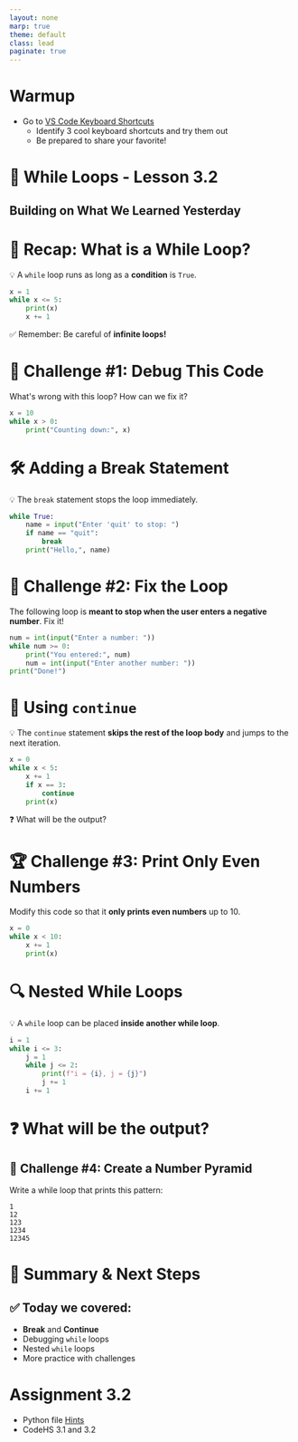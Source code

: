 ```yaml
---
layout: none
marp: true
theme: default
class: lead
paginate: true
---
```


<!-- headingDivider: 1 -->
<!-- backgroundColor: black -->
<!-- class: invert -->

# Warmup

- Go to [VS Code Keyboard Shortcuts](https://code.visualstudio.com/shortcuts/keyboard-shortcuts-windows.pdf)
  - Identify 3 cool keyboard shortcuts and try them out
  - Be prepared to share your favorite!

# 🔄 While Loops - Lesson 3.2

## Building on What We Learned Yesterday

# 🔁 Recap: What is a While Loop?
💡 A `while` loop runs as long as a **condition** is `True`.

```python
x = 1
while x <= 5:
    print(x)
    x += 1
```

✅ Remember: Be careful of **infinite loops!**

# 🚀 Challenge #1: Debug This Code
What's wrong with this loop? How can we fix it?

```python
x = 10
while x > 0:
    print("Counting down:", x)
```

# 🛠 Adding a Break Statement
💡 The `break` statement stops the loop immediately.

```python
while True:
    name = input("Enter 'quit' to stop: ")
    if name == "quit":
        break
    print("Hello,", name)
```

# 🧠 Challenge #2: Fix the Loop
The following loop is **meant to stop when the user enters a negative number**. Fix it!

```python
num = int(input("Enter a number: "))
while num >= 0:
    print("You entered:", num)
    num = int(input("Enter another number: "))
print("Done!")
```

# 🔄 Using `continue`
💡 The `continue` statement **skips the rest of the loop body** and jumps to the next iteration.

```python
x = 0
while x < 5:
    x += 1
    if x == 3:
        continue
    print(x)
```

❓ What will be the output?

# 🏆 Challenge #3: Print Only Even Numbers
Modify this code so that it **only prints even numbers** up to 10.

```python
x = 0
while x < 10:
    x += 1
    print(x)
```

# 🔍 Nested While Loops
💡 A `while` loop can be placed **inside another while loop**.

```python
i = 1
while i <= 3:
    j = 1
    while j <= 2:
        print(f"i = {i}, j = {j}")
        j += 1
    i += 1
```

# ❓ What will be the output?

## 🎯 Challenge #4: Create a Number Pyramid
Write a while loop that prints this pattern:

```text
1
12
123
1234
12345
```

# 🏁 Summary & Next Steps
## ✅ Today we covered:
- **Break** and **Continue**
- Debugging `while` loops
- Nested `while` loops
- More practice with challenges

# Assignment 3.2

- Python file [Hints](files/hints_assignment_1_3_2.html)
- CodeHS 3.1 and 3.2
